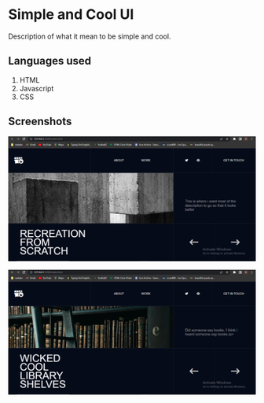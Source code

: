 # Simple and Cool UI
Description of what it mean to be simple and cool.

## Languages used
1. HTML
2. Javascript
3. CSS

## Screenshots
![screnshot1](https://github.com/DevitoDbug/simpleUI/blob/master/screenshots/Screenshot-UI.jpg?raw=true)


![screnshot2](https://github.com/DevitoDbug/simpleUI/blob/master/screenshots/Screenshot2%20(1).jpg?raw=true)